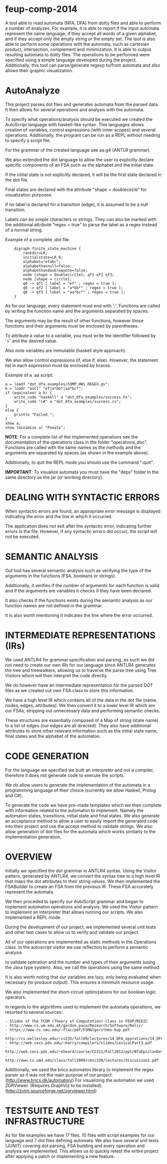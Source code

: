 feup-comp-2014
==============

A tool able to read automata (NFA, DFA) from dotty files and able to perform a number of analyzes. For example, it is able to report if the input automata represent the same language, if they accept all words of a given alphabet, and if they accept only the empty string or the empty set. The tool is also able to perform some operations with the automata, such as cartesian product, intersection, complement and minimization. It is able to output resulting automata to dotty files. The operations to be performed were specified using a simple language developed during the project. Additionally, this tool can parse/generate regexp to/from automata and also allows their graphic visualization.


AutoAnalyze
==============

This project parses dot files and generates automata from the parsed data. It then allows for several operations and analysis with the automata.

To specify what operations/analysis should be executed we created the AutoScript language with haskell-like syntax. This languages allows creation of variables, control expressions (with inner scopes) and several operations. Additionally, the program can be run as a REPL without needing to specify a script file.

For the grammar of the created language see aa.g4 (ANTLR grammar).

We also extended the dot language to allow the user to explicitly declare specific components of an FSA such as the alphabet and the initial state.

If the initial state is not explicitly declared, it will be the first state declared in the dot file.

Final states are declared with the attribute "shape = doublecircle" for visualization purposes.

If no label is declared for a transition (edge), it is assumed to be a null transition.

Labels can be simple characters or strings. They can also be marked with the additional attribute "regex = true" to parse the label as a regex instead of a normal string.

Example of a complete .dot file:

        digraph finite_state_machine {
            rankdir=LR;
            initialstate=LR_0;
            alphabet="efabc";
            alphabethasnull=false;
            alphabethasdoublequote=false;
            node [shape = doublecircle]; qf1 qf2 qf3;
            node [shape = circle];
            q0 -> qf1 [ label = "ef" ; regex = true ];
            q0 -> qf2 [ label = "a*bb*" ; regex = true ];
            q0 -> qf3 [ label = "aa*bc*" ; regex = true ];
        }

As for our language, every statement must end with ';'. Functions are called by writing the function name and the arguments separated by spaces.

The arguments may be the result of other functions, however those functions and their arguments must be enclosed by parentheses.

To attribute a value to a variable, you must write the identifier followed by '=' and the desired value.

Also note variables are immutable (haskell style approach).

We also allow control expressions (if, else if, else). However, the statement list in each expression must be enclosed by braces.

Example of a .aa script:

    a = loadf "dot_dfa_examples/COMP_HW1_REGEX.gv";
    b = loadr "aut1" "ef|a*bb*|aa*bc*";
    if (equivalent a b) {
        write_code "haskell" a "dot_dfa_examples/success.hs";
        write_code "c#" a "dot_dfa_examples/success.cs";
    }
    else {
        println "Failed ";
    }
    show a;
    show (minimize a) "Pneato";
        
**NOTE**: For a complete list of the implemented operations see the documentation of the operations class in the folder "operations_doc". Functions are called with the same names as the methods and the arguments are separated by spaces (as shown in the example above).

Additionally, to quit the REPL mode you should use the command ":quit".

**IMPORTANT**: To visualize automata you must have the "deps" folder in the same directory as the jar (or working directory).
 
DEALING WITH SYNTACTIC ERRORS
==============
When syntactic errors are found, an appropriate error message is displayed indicating the error and the line in which it occurred.

The application does not exit after the syntactic error, indicating further errors in the file. However, if any syntactic errors did occurr, the script will not be executed.


SEMANTIC ANALYSIS
==============
Out tool has several semantic analysis such as verifying the type of the arguments in the functions (FSA, booleans or strings).

Additionally, it verifies if the number of arguments for each function is valid and if the arguments are variables it checks if they have been declared.

It also checks if the functions exists during the semantic analysis as our function names are not defined in the grammar.

It is also worth mentioning it indicates the line where the error occurred.


INTERMEDIATE REPRESENTATIONS (IRs)
==============
We used ANTLR4 for grammar specification and parsing, as such we did not need to create our own IRs for our language since ANTLR4 generates the tree and treewalkers, allowing us to traverse the parse tree using Tree Visitors which will then interpret the code directly.
 
We do however have an intermediate representation for the parsed DOT files as we created out own FSA class to store this information.

We have a high level IR which contains all of the data in the dot file (name, nodes, edges, attributes). We then convert it to a lower level IR which are our FSAs, stripping out unnecessary data and performing semantic checks.

These structures are essentially composed of a Map of string (state name) to a list of edges (our edges are all directed). They also have additional attributes to store other relevant information such as the initial state name, final states and the alphabet of the automaton.


CODE GENERATION
==============
For the language we specified we built an interpreter and not a compiler, therefore it does not generate code to execute the scripts.

We do allow users to generate the implementation of the automata in a programming language of their choice (currently we allow Haskell, Prolog and C#).

To generate the code we have pre-made templates which we then complete with information related to the automaton to implement. Namely the automaton states, transitions, initial state and final states. We also generate an acceptance method to allow a user to easily import the generated code into their project and use the accept method to validate strings.
We also allow generation of dot files for the automata which works similarly to the implementation generation.


OVERVIEW
==============
Initially we specified the dot grammar in ANTLR4 syntax. Using the Visitor pattern, generated by ANTLR4, we convert the syntax tree to a high level IR that maps the dot attributes to their string values. We then implemented the FSABuilder to create an FSA from the previous IR. These FSA accurately represent the automata.
 
We then proceded to specify our AutoScript grammar and began to implement automaton operations and analysis. We used the Visitor pattern to implement an interpreter that allows running our scripts. We also implemented a REPL mode.
 
During the development of our project, we implemented several unit tests and other test cases to allow us to verify and validate our project.

All of our operations are implemented as static methods in the Operations class. In the autoscript visitor we use reflection to perform a semantic analysis

 to validate operation and the number and types of their arguments (using the Java type system). Also, we call the operations using the same method.
 
It is also worth noting that our variables are lazy, only being evaluated when necessary (to produce output). This ensures a minimum resource usage.

We also implemented the short-circuit optimizations for our boolean logic operators.

In regards to the algorithms used to implement the automata operations, we resorted to several sources:

    - Slides of the TCOM (Theory of Computation) class in FEUP/MIEIC
    - http://www.cs.um.edu.mt/gordon.pace/Research/Software/Relic/
    - https://www.cs.cmu.edu/~flac/pdf/FSMAlgorithms-6up.pdf
    - http://cs.wellesley.edu/~cs235/fall09/lectures/14_DFA_operations/14_DFA_operations_revised.pdf
    - http://web.cecs.pdx.edu/~harry/compilers/slides/LexicalPart3.pdf
    - http://web.cecs.pdx.edu/~sheard/course/CS311/Fall2013/ppt/NfaEpsilonDefined.pdf
    - http://www.cs.umd.edu/class/fall2009/cmsc330/lectures/discussion2.pdf

Additionally, we used the brics automaton library to implement the regex parser as it was not the main purpose of our project. (http://www.brics.dk/automaton/)
For visualizing the automaton we used ZGRViewer. (Requires GraphViz to be installed). (http://zvtm.sourceforge.net/zgrviewer.html)


TESTSUITE AND TEST INFRASTRUCTURE
==============
As for file examples we have 17 files. 10 files with script examples for our language and 7 dot files defining automata.
We also have several unit tests (JUNIT) covering dot parsing, FSA building and every operation and analysis we implemented. This allows us to quickly retest the entire project after applying a patch or implementing a new feature.
